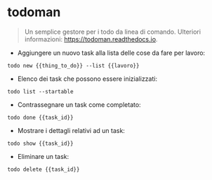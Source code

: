 # todoman

> Un semplice gestore per i todo da linea di comando.
> Ulteriori informazioni: <https://todoman.readthedocs.io>.

- Aggiungere un nuovo task alla lista delle cose da fare per lavoro:

`todo new {{thing_to_do}} --list {{lavoro}}`

- Elenco dei task che possono essere inizializzati:

`todo list --startable`

- Contrassegnare un task come completato:

`todo done {{task_id}}`

- Mostrare i dettagli relativi ad un task:

`todo show {{task_id}}`

- Eliminare un task:

`todo delete {{task_id}}`
